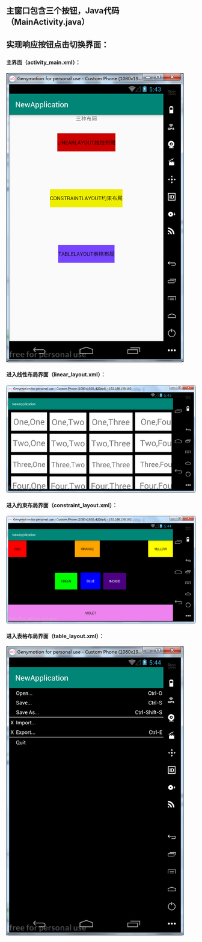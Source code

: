 ## 主窗口包含三个按钮，Java代码（MainActivity.java）

## 实现响应按钮点击切换界面：

##### 

#### 主界面（activity_main.xml）：

![](./Image/MainWindow.png)



#### 进入线性布局界面（linear_layout.xml）：

![](./Image/LinearLayout.png)



#### 进入约束布局界面（constraint_layout.xml）：

![](./Image/ConstraintLayout.png)



#### 进入表格布局界面（table_layout.xml）：

![](./Image/TableLayout.png)

